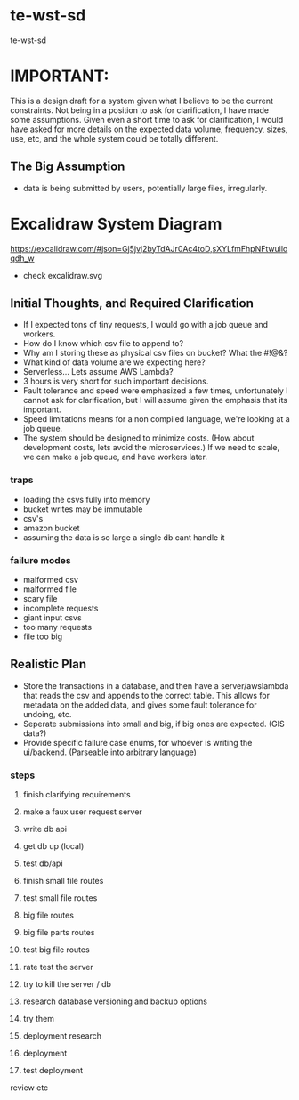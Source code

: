 # te-wst-sd
te-wst-sd

# IMPORTANT:
This is a design draft for a system given what I believe to be the current constraints.
Not being in a position to ask for clarification, I have made some assumptions. 
Given even a short time to ask for clarification, I would have asked for more details on the expected data volume, frequency, sizes, use, etc, and the whole system could be totally different. 

## The Big Assumption
- data is being submitted by users, potentially large files, irregularly.

# Excalidraw System Diagram
https://excalidraw.com/#json=Gj5jvj2byTdAJr0Ac4toD,sXYLfmFhpNFtwuiloqdh_w
- check excalidraw.svg

## Initial Thoughts, and Required Clarification
- If I expected tons of tiny requests, I would go with a job queue and workers.
- How do I know which csv file to append to?
- Why am I storing these as physical csv files on bucket? What the #!@&?
- What kind of data volume are we expecting here?
- Serverless... Lets assume AWS Lambda? 
- 3 hours is very short for such important decisions.
- Fault tolerance and speed were emphasized a few times, unfortunately I cannot ask for clarification, but I will 
assume given the emphasis that its important.
- Speed limitations means for a non compiled language, we're looking at a job queue.
- The system should be designed to minimize costs. (How about development costs, lets avoid the microservices.)
    If we need to scale, we can make a job queue, and have workers later.

### traps
- loading the csvs fully into memory
- bucket writes may be immutable
- csv's 
- amazon bucket
- assuming the data is so large a single db cant handle it


### failure modes
- malformed csv
- malformed file
- scary file
- incomplete requests
- giant input csvs
- too many requests
- file too big

## Realistic Plan
- Store the transactions in a database, and then have a server/awslambda that reads the csv and appends to the correct table. This allows for metadata on the added data, and gives some fault tolerance for undoing, etc.
- Seperate submissions into small and big, if big ones are expected. (GIS data?)
- Provide specific failure case enums, for whoever is writing the ui/backend. (Parseable into arbitrary language)

### steps
1. finish clarifying requirements
2. make a faux user request server
3. write db api
4. get db up (local)
5. test db/api
6. finish small file routes

7. test small file routes

7. big file routes
8. big file parts routes

9. test big file routes

10. rate test the server
11. try to kill the server / db

12. research database versioning and backup options
13. try them

14. deployment research
15. deployment
16. test deployment

review etc

